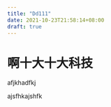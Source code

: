 ```yaml
---
title: "Dd111"
date: 2021-10-23T21:58:14+08:00
draft: true
---
```


# 啊十大十大科技

afjkhadfkj

ajsfhkajshfk
